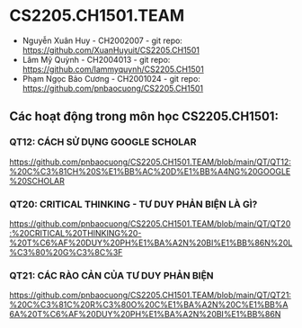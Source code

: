 # CS2205.CH1501.TEAM
- Nguyễn Xuân Huy - CH2002007 - git repo: https://github.com/XuanHuyuit/CS2205.CH1501
- Lâm Mỹ Quỳnh - CH2004013 - git repo: https://github.com/lammyquynh/CS2205.CH1501
- Phạm Ngọc Bảo Cương - CH2001024 - git repo: https://github.com/pnbaocuong/CS2205.CH1501

## Các hoạt động trong môn học CS2205.CH1501:

### QT12: CÁCH SỬ DỤNG GOOGLE SCHOLAR
https://github.com/pnbaocuong/CS2205.CH1501.TEAM/blob/main/QT/QT12:%20C%C3%81CH%20S%E1%BB%AC%20D%E1%BB%A4NG%20GOOGLE%20SCHOLAR

### QT20: CRITICAL THINKING - TƯ DUY PHẢN BIỆN LÀ GÌ?
https://github.com/pnbaocuong/CS2205.CH1501.TEAM/blob/main/QT/QT20:%20CRITICAL%20THINKING%20-%20T%C6%AF%20DUY%20PH%E1%BA%A2N%20BI%E1%BB%86N%20L%C3%80%20G%C3%8C%3F

### QT21: CÁC RÀO CẢN CỦA TƯ DUY PHẢN BIỆN
https://github.com/pnbaocuong/CS2205.CH1501.TEAM/blob/main/QT/QT21:%20C%C3%81C%20R%C3%80O%20C%E1%BA%A2N%20C%E1%BB%A6A%20T%C6%AF%20DUY%20PH%E1%BA%A2N%20BI%E1%BB%86N